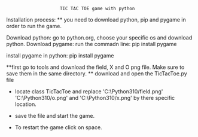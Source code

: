                         TIC TAC TOE game with python
Installation process:
** you need to download python, pip and pygame in order to run the game.

Download python: go to python.org, choose your specific os and download python.
Download pygame: run the commadn line: pip install pygame

install pygame in python: pip install pygame

**first go to tools and download the field, X and O png file. Make sure to save them in the same directory.
** download and open the TicTacToe.py file
* locate class TicTacToe and replace 'C:\Python310/field.png' 'C:\Python310/o.png' and 'C:\Python310/x.png' by there specific location.

* save the file and start the game.
  
* To restart the game click on space.

